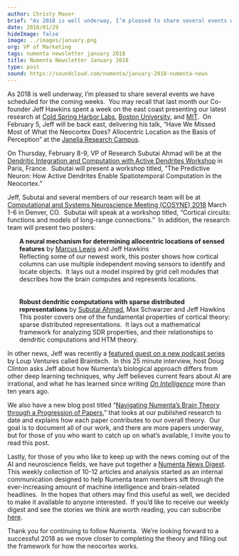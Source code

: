 ```yaml
---
author: Christy Maver
brief: "As 2018 is well underway, I’m pleased to share several events we have scheduled for the coming weeks.  You may recall that last month our Co-founder Jeff Hawkins spent a week on the east coast presenting our latest research at Cold Spring Harbor Labs, Boston University, and MIT.  On February 5, Jeff will be back east, delivering his talk, “Have We Missed Most of What the Neocortex Does? Allocentric Location as the Basis of Perception” at the Janelia Research Campus."
date: 2018/01/29
hideImage: false
image: ../images/january.png
org: VP of Marketing
tags: numenta newsletter january 2018
title: Numenta Newsletter January 2018
type: post
sound: https://soundcloud.com/numenta/january-2018-numenta-news
---
```


As 2018 is well underway, I’m pleased to share several events we have scheduled for the coming weeks.  You may recall that last month our Co-founder Jeff Hawkins spent a week on the east coast presenting our latest research at [Cold Spring Harbor Labs](https://numenta.com/events/2017/12/12/cold-spring-harbor-labs/), [Boston University](https://numenta.com/events/2017/12/13/boston-university/), and [MIT](https://numenta.com/events/2017/12/15/mit-center-for-brains/).  On February 5, Jeff will be back east, delivering his talk, “Have We Missed Most of What the Neocortex Does? Allocentric Location as the Basis of Perception” at the [Janelia Research Campus](http://numenta.com/events/2018/02/05/janelia-neurotheory-seminar/).  

On Thursday, February 8-9, VP of Research Subutai Ahmad will be at the [Dendritic Integration and Computation with Active Dendrites Workshop](https://numenta.com/events/2018/02/08/dendrites-workshop/) in Paris, France.  Subutai will present a workshop titled, “The Predictive Neuron: How Active Dendrites Enable Spatiotemporal Computation in the Neocortex.”  

Jeff, Subutai and several members of our research team will be at [Computational and Systems Neuroscience Meeting (COSYNE) 2018](https://numenta.com/events/2018/03/01/cosyne-2018/) March 1-6 in Denver, CO.  Subutai will speak at a workshop titled, “Cortical circuits: functions and models of long-range connections.”  In addition, the research team will present two posters: <br/>

<span style="margin-left: 20pt; display:block">
<b>A neural mechanism for determining allocentric locations of sensed features</b> by <a href="https://twitter.com/mrcslws">Marcus Lewis</a> and Jeff Hawkins <br>
Reflecting some of our newest work, this poster shows how cortical columns can use multiple independent moving sensors to identify and locate objects.  It lays out a model inspired by grid cell modules that describes how the brain computes and represents locations.</span>
<br><br>
<span style="margin-left: 20pt; display:block">
<b>Robust dendritic computations with sparse distributed representations</b> by <a href="https://twitter.com/SubutaiAhmad">Subutai Ahmad</a>, Max Schwarzer and Jeff Hawkins <br>
This poster covers one of the fundamental properties of cortical theory: sparse distributed representations.  It lays out a mathematical framework for analyzing SDR properties, and their relationships to dendritic computations and HTM theory. </span>

In other news, Jeff was recently a [featured guest on a new podcast series](https://numenta.com/papers-videos-and-more/resources/jeff-hawkins-loup-ventures-braintech/) by Loup Ventures called Braintech.  In this 25 minute interview, host Doug Clinton asks Jeff about how Numenta’s biological approach differs from other deep learning techniques, why Jeff believes current fears about AI are irrational, and what he has learned since writing *[On Intelligence](https://numenta.com/papers-videos-and-more/resources/on-intelligence/)* more than ten years ago.

We also have a new blog post titled “[Navigating Numenta’s Brain Theory through a Progression of Papers](https://numenta.com/blog/2018/01/08/navigating-numenta-through-progression-of-papers/),” that looks at our published research to date and explains how each paper contributes to our overall theory.  Our goal is to document all of our work, and there are more papers underway, but for those of you who want to catch up on what’s available, I invite you to read this post.

Lastly, for those of you who like to keep up with the news coming out of the AI and neuroscience fields, we have put together a [Numenta News Digest](http://mailchi.mp/numenta/news-digest-1).  This weekly collection of 10-12 articles and analysis started as an internal communication designed to help Numenta team members sift through the ever-increasing amount of machine intelligence and brain-related headlines.  In the hopes that others may find this useful as well, we decided to make it available to anyone interested.  If you’d like to receive our weekly digest and see the stories we think are worth reading, you can subscribe [here](http://eepurl.com/dil9vH).

Thank you for continuing to follow Numenta.  We’re looking forward to a successful 2018 as we move closer to completing the theory and filling out the framework for how the neocortex works.
